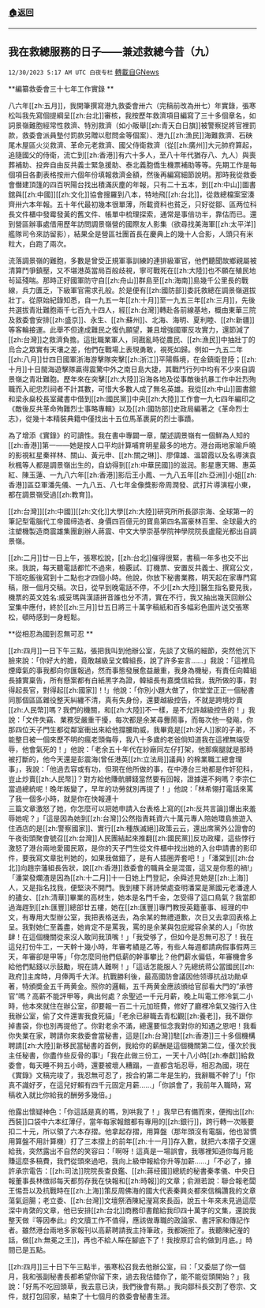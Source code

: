 ###  [:house:返回](README.md)
---


## 我在救總服務的日子——兼述救總今昔（九）
`12/30/2023 5:17 AM UTC 白夜专栏` [轉載自GNews](https://gnews.org/articles/2166411)

**編纂救委會三十七年工作實錄  **
  
八六年[[zh:五月]]，我開筆撰寫港九救委會卅六（完稿前改為卅七）年實錄，張寒松叫我先寫個提綱呈[[zh:台北]]審核，我按歷年救濟項目編寫了三十多個章名，如詞景嶺難胞經常性救濟、特別救濟（如小販舉[[zh:青天白日旗]]被警察捉將官裡罰款，救委會派員墊付罰款另贈以慰問金等個案）、港九[[zh:漁民]]海難救濟、石硤尾木屋區火災救濟、革命元老救濟、國父侍衛救濟（從[[zh:廣州]]大元帥府算起，追隨國父的侍衛，流亡到[[zh:香港]]有六十多人，至八十年代猶存八、九人）與喪葬補助、投奔自由反共義士緊急援助、泰北義胞僑生機票補助等等。先期工作是每個項目各劃表格按卅六個年份填報救濟金額，然後再編寫細節說明。那時我從救委會僭建頂篷的四百呎陽台找出積滿灰塵的年報，只有二十五本，到[[zh:中山]]圖書舘與[[zh:中國]][[zh:文化]]協會搜羅到八本，特地飛[[zh:台北]]，從救總檔案室湊齊卅六本年報。五十年代最初幾本很單薄，所載資料也貧乏，只好從鄒、區两位科長文件櫃中發霉發黃的舊文件、帳單中梳理探索，通常是事倍功半，靠估而已。還到營區辦事處借用歷年訪問調景嶺營的國際友人影集（欲尋找美海軍[[zh:太平洋]]艦隊司令來訪留影），結果全是營區社團首長在慶典上的幾十人合影，人頭只有米粒大，白跑了兩次。  

流落調景嶺的難胞，多數是曾受正規軍事訓練的連排級軍官，他們聽聞故鄉親屬被清算鬥爭鎮壓，又不堪港英當局百般歧視，寧可戰死在[[zh:大陸]]也不願在殖民地茍延殘喘。那時正好國軍防守自[[zh:舟山]]群島至[[zh:海南]]島幾千公里長的戰線，兵力匱乏，下級軍官需求孔般。於是便有[[zh:國防部]]委託救總在調景嶺選拔壯丁。從原始紀錄知悉，自一九五一年[[zh:十月]]至一九五三年[[zh:三月]]，先後共選拔青壯難胞兩千七百九十四人，經[[zh:台灣]]轉赴各前線基地，概由東華三院及救委會安排[[zh:盛京]]、永生、[[zh:蘇州]]、北海、海明、夏利睦、[[zh:新疆]]等客輪接運。此舉不但達成難民之復仇願望，兼且增強國軍反攻實力，還節減了[[zh:台灣]]之救濟負擔。這批職業軍人，同戡亂時從農民、[[zh:漁民]]中抽壯丁的烏合之眾實有天壤之差，他們在戰場上表現勇敢，視死如歸。例如一九五二年[[zh:八月]]廿四日國軍浙海游擊隊突擊[[zh:浙江]]平陽縣境，在金鎮衛登陸；[[zh:十月]]十日閩海遊擊隊贏得震驚中外之南日島大捷，其戰鬥行列中均有不少來自調景嶺之青壯難胞。歷年來在突擊[[zh:大陸]]沿海各地及從事敵後抗暴工作中壯烈殉職而入祀忠烈祠者不計其數，可惜大多數人成了無名英雄。我從[[zh:中山]]圖書舘和梁永燊校長室藏書中借到[[zh:國民黨]]中央[[zh:大陸]]工作會一九七四年編印之《敵後反共革命殉難烈士事略專輯》以及[[zh:國防部]]史政局編著之《革命烈士志》，從幾十本精裝典籍中僅找出十五位馬革裹屍的烈士事蹟。  

為了增添《實錄》的可讀性。我在書中專闢一章，闡述調景嶺有一個鮮為人知的[[zh:香港]]第一——她是按人口平均計算哺育明星最多的地方。港台兩地家喻戶曉的影視紅星秦祥林、關山、黃元申、[[zh:關之琳]]、廖偉雄、溫碧霞以及名導演袁秋楓等人都是調景嶺出生的，自幼得到[[zh:中華民國]]的滋润。影星惠天賜、惠英紅、陳玉蓮、一九八六年[[zh:香港]]影后王小鳳、一九八五年[[zh:亞洲]]小姐[[zh:香港]]區亞軍潘先儀、一九八五、八七年金像獎影帝周潤發、武打片導演程小東，都在調景嶺受過[[zh:教育]]。  

[[zh:台灣]][[zh:中國]][[zh:文化]]大學[[zh:大陸]]研究所所長邵宗海、全球第一的筆記型電腦代工帝國缔造者、身價四百億元的寶島第四名富豪林百里、全球最大的注塑機製造商震雄集團創辦人蔣震、中文大學崇基學院神學院院長盧龍光都出自調景嶺。  

[[zh:二月]]廿一日上午，張寒松說，[[zh:台北]]催得很緊，書稿一年多也交不出來。我說，每天聽電話都忙不過來，檢覈試、訂機票、安置反共義士、撰寫公文，下班吃飯後寫到十二點也才四個小時。他說，你放下秘書業務，明天起在家專門寫稿，限一個月交稿。次日，從早到晚電話不停，不少[[zh:大陸]]醫生指名要見我，機票的英文姓名:威妥瑪與漢語拼音誰也分不清，實在不行，我又抽出幾天回辦公室集中應付，終於[[zh:三月]]廿五日將三十萬字稿紙和百多幅彩色圖片送交張寒松，頓時感到一身輕鬆。  
  
**從相忍為國到忍無可忍  **
  
[[zh:四月]]一日下午三點，張把我叫到他辦公室，先談了文稿的細節，突然他沉下臉來說：「你好大的膽，竟敢越級呈文韓組長，說了許多妄言……」我說：「這裡烏煙瘴氣的事我都向你匯報過，然而事態發展愈益嚴重，我身為機秘，有責任向韓組長據實稟告，所有懸案都有白紙黑字為證，韓組長有嘉獎信給我，我所做的事，對得起長官，對得起[[zh:國家]]！!」他說：「你別小題大做了，你堂堂正正一個秘書同那個區區雜役整天糾纏不清，真有失身份，還要越級控告，不就是跨境炒賣[[zh:人民幣]]嗎？我們的機關，和[[zh:大陸]]不一樣，是不允許越級控告的！」我說：「文件失竊、業務受嚴重干擾，每次都是余某尋釁鬧事，而每次他一發飚，你那四位天子門生都從鄰室衝出來給他撐腰助威，我畢竟是[[zh:好人]]家的子弟，不能整日被一個來歷不明的瘋老頭侮辱，我八十多歲的老爸倘知道我在這裡無端受辱，他會氣死的！」他說：「老余五十年代在紗廠同左仔打架，他那瘸腿就是那時被打斷的，他今天還是彭震海(曾任港英[[zh:立法局]]議員) 的棉業職工總會理事」，我說：「他過去容或有功，但現在他所做的事，在中港台三地都是作奸犯科，豈止炒賣[[zh:人民幣]]？對方給他賺骯髒錢當然要有回報，證據還不夠嗎？李宗仁當過總統呢！晚年叛變了，早年的功勞就別再提了！」他說：「林希翎打電話來罵了我一個多小時，就是你在快報連十  
三篇文章激怒了她，你怎麼可以把她申請入台表格上寫的[[zh:反共言論]]爆出來羞辱她呢？」「這是因為她到[[zh:台灣]]公然指責耗資六十萬元專人陪她環島旅遊入住酒店的是[[zh:警察國家]]、實行[[zh:種族滅絕]]政策云云，還出席黨外公證會的午夜街頭聚會號召[[zh:台灣]]人民團結起來推翻[[zh:國民黨]]反功政權，這些悖行激怒了港台兩地愛國民眾，是你的天子門生從文件櫃中找出她的入台申請書的影印件，要我寫文章批判她的，如果我做錯了，是有人插圈弄套吧！」「潘棠到[[zh:台北]]向趙宗藩組長告狀，說[[zh:香港]]救委會的職員全是混蛋，這又是你惹的禍!」「潘棠發爛渣是因為[[zh:十二月]]十一日她上門登記，余舜述見她是[[zh:上海]]人，又是指名找我，便堅決不開門。我到樓下蔣詩榮處查明潘棠是黨國元老潘達人的孻女、[[zh:清華]]畢業的高材生，她本是名門千金，怎受得了這口鳥氣？我當即過海趕到[[zh:匯豐]]總部廿五樓，她在[[zh:匯豐]]專門教授英籍董事、經理的中文，有專用大型辦公室，我把表格送去，為余某的無禮道歉，次日又去拿回表格上呈。我對她仁至義盡，她肯定不是罵我，罵的是余某與包庇縱容余某的人」「你放肆！在這個機關從來沒人敢同我頂嘴！」「我受够了，但如今是忍無可忍了！我在這兒打份牛工，一天幹十幾小時，年審考績是乙等，有些人每週都請病假事假两三天，年審卻是甲等」「你怎麼同他們低薪的幹事攀比？他們薪水偏低，年審機會多給他們點錢以示鼓勵，現在請人難啊！」「這话怎能服人？先總统蒋公當國民[[zh:政府]]主席時，月俸两千大洋。抗戰勝利後，最高國防會議因他领導抗战功勛卓著，特頒奬金五千两黄金。照你的邏輯，五千两黄金應該頒给官邸看大門的”承啓官”嗎？高薪不能評甲等，典出何處？余聖述一千元月薪，晚上叫電工修冷氣二小時，他本來就住在辦公室，卻要報一百二十元加班費，修好了廳裡冷氣又強行入住我辦公室，偷了文件還害我食死貓」「老余已辭職去青松觀[[zh:養老]]，我不跟你掉書袋，你也別再提他了。你對老余不滿，總還要恒念我對你的知遇之恩吧！我看你失業在家，聘請你來救委會當秘書，這是[[zh:台灣]]駐[[zh:香港]]三十多個機構聘請[[zh:大陸]]新移民當秘書的首例，我給你的薪酬是這個機關第二位，僅次於我主任秘書，你盡作些反骨的事!」「我在此做三份工，一天十八小時[[zh:奉獻]]給救委會，每天睡不夠五小時，還要被壞人糟蹋，一直都含垢忍辱，相忍為國，現在《實錄》文稿完竣了，我忍無可忍了，按合約第二年是生約，我辭職不幹了!」「你真不識好歹，在這兒好賴有四千元固定月薪……」「你誤會了，我前年入職時，寫稿收入就比你給我的酬勞多幾倍。」  

他露出懷疑神色：「你這話是真的嗎，別哄我了！」我早已有備而來，便掏出[[zh:西裝]]口袋中六本红薄仔，當年每家報館都有專用的[[zh:銀行]]，跨行轉一次賬要扣二十元，所以領了六本存摺。他拿起存摺，用算盤（那年頭沒有電腦，他也習慣用算盤不用計算機）打了三本摺上的前年[[zh:十一月]]存入數，就把六本摺子交還給我，突然露出不自然的笑容曰：「啊呀！這真是一場誤會，我哪裡知道你每月能賺這麼多稿費，我們從頭來過吧，我向上級申報給你升等加薪……」「不必了，據許承宗電告：[[zh:司法]]院院長查良鑑、[[zh:蔣经國]]總統的秘書秦孝儀、中央日報董事長林徴祁每天都剪存我在快報和[[zh:時報]]的文章；俞淵若說：聯合報老闆王惕吾以及抗戰時在[[zh:上海]]策反周佛海的國大代表秦興炎都來信稱讚我的文章蕩氣迴腸；老立委、[[zh:台灣]]文壇祭酒陳紀瀅寫來長函，說五十年來未見過這麼深中肯綮的文章，他已安排[[zh:台北]]商務印書館給我印四十萬字的文集，還說我整天做『等因奉此』的文牘工作不值得，應該做專職的政論家、書評家和傳記作者。雖然港台兩地多家報刊以高薪聘請我主持筆政，我都婉拒了。我聽陳紀瀅的話，做[[zh:無冕之王]]，再也不給人睬在腳底下了！我按原訂合約做到月底。」時間已是五點。  

[[zh:四月]]三十日下午三點半，張寒松召我去他辦公室，曰：「又委屈了你一個月，我和張副秘書長都希望你留下來，過去我估錯你了，能不能從頭開始？」我說：「好馬不吃回頭草，我去意已決，我們後會有期。」我向鄒科長交割了卷宗、文件，就打包回家，結束了十七個月的救委會秘書生涯。
